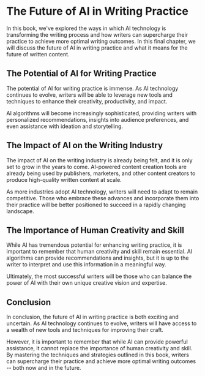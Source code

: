 The Future of AI in Writing Practice
===========================================================

In this book, we've explored the ways in which AI technology is transforming the writing process and how writers can supercharge their practice to achieve more optimal writing outcomes. In this final chapter, we will discuss the future of AI in writing practice and what it means for the future of written content.

The Potential of AI for Writing Practice
----------------------------------------

The potential of AI for writing practice is immense. As AI technology continues to evolve, writers will be able to leverage new tools and techniques to enhance their creativity, productivity, and impact.

AI algorithms will become increasingly sophisticated, providing writers with personalized recommendations, insights into audience preferences, and even assistance with ideation and storytelling.

The Impact of AI on the Writing Industry
----------------------------------------

The impact of AI on the writing industry is already being felt, and it is only set to grow in the years to come. AI-powered content creation tools are already being used by publishers, marketers, and other content creators to produce high-quality written content at scale.

As more industries adopt AI technology, writers will need to adapt to remain competitive. Those who embrace these advances and incorporate them into their practice will be better positioned to succeed in a rapidly changing landscape.

The Importance of Human Creativity and Skill
--------------------------------------------

While AI has tremendous potential for enhancing writing practice, it is important to remember that human creativity and skill remain essential. AI algorithms can provide recommendations and insights, but it is up to the writer to interpret and use this information in a meaningful way.

Ultimately, the most successful writers will be those who can balance the power of AI with their own unique creative vision and expertise.

Conclusion
----------

In conclusion, the future of AI in writing practice is both exciting and uncertain. As AI technology continues to evolve, writers will have access to a wealth of new tools and techniques for improving their craft.

However, it is important to remember that while AI can provide powerful assistance, it cannot replace the importance of human creativity and skill. By mastering the techniques and strategies outlined in this book, writers can supercharge their practice and achieve more optimal writing outcomes -- both now and in the future.
